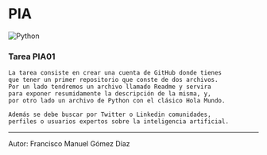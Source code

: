 #  PIA

![Python](https://img.shields.io/badge/python-3670A0?style=for-the-badge&logo=python&logoColor=ffdd54)

### Tarea PIA01

~~~
La tarea consiste en crear una cuenta de GitHub donde tienes
que tener un primer repositorio que conste de dos archivos.
Por un lado tendremos un archivo llamado Readme y servira
para exponer resumidamente la descripción de la misma, y,
por otro lado un archivo de Python con el clásico Hola Mundo.
~~~

~~~
Además se debe buscar por Twitter o Linkedin comunidades,
perfiles o usuarios expertos sobre la inteligencia artificial.
~~~

---

Autor: Francisco Manuel Gómez Díaz
